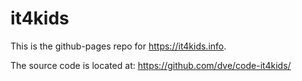 # it4kids

This is the github-pages repo for https://it4kids.info.

The source code is located at: https://github.com/dve/code-it4kids/
